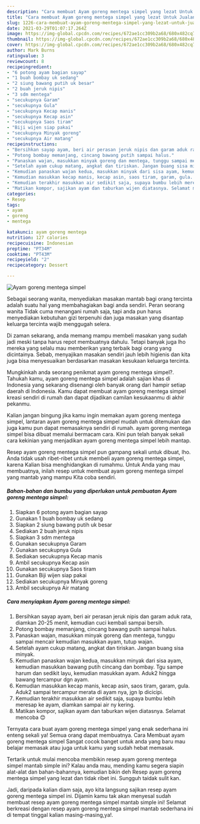 ```yaml
---
description: "Cara membuat Ayam goreng mentega simpel yang lezat Untuk Jualan"
title: "Cara membuat Ayam goreng mentega simpel yang lezat Untuk Jualan"
slug: 1226-cara-membuat-ayam-goreng-mentega-simpel-yang-lezat-untuk-jualan
date: 2021-03-29T01:07:17.264Z
image: https://img-global.cpcdn.com/recipes/672ae1cc309b2a68/680x482cq70/ayam-goreng-mentega-simpel-foto-resep-utama.jpg
thumbnail: https://img-global.cpcdn.com/recipes/672ae1cc309b2a68/680x482cq70/ayam-goreng-mentega-simpel-foto-resep-utama.jpg
cover: https://img-global.cpcdn.com/recipes/672ae1cc309b2a68/680x482cq70/ayam-goreng-mentega-simpel-foto-resep-utama.jpg
author: Mark Burns
ratingvalue: 3
reviewcount: 8
recipeingredient:
- "6 potong ayam bagian sayap"
- "1 buah bombay uk sedang"
- "2 siung bawang putih uk besar"
- "2 buah jeruk nipis"
- "3 sdm mentega"
- "secukupnya Garam"
- "secukupnya Gula"
- "secukupnya Kecap manis"
- "secukupnya Kecap asin"
- "secukupnya Saos tiram"
- "Biji wijen siap pakai"
- "secukupnya Minyak goreng"
- "secukupnya Air matang"
recipeinstructions:
- "Bersihkan sayap ayam, beri air perasan jeruk nipis dan garam aduk rata, diamkan 20-25 menit, kemudian cuci kembali sampai bersih."
- "Potong bombay memanjang, cincang bawang putih sampai halus."
- "Panaskan wajan, masukkan minyak goreng dan mentega, tunggu sampai mencair kemudian masukkan ayam, tutup wajan."
- "Setelah ayam cukup matang, angkat dan tiriskan. Jangan buang sisa minyak."
- "Kemudian panaskan wajan kedua, masukkan minyak dari sisa ayam, kemudian masukkan bawang putih cincang dan bombay. Tgu sampe harum dan sedikit layu, kemudian masukkan ayam. Aduk2 hingga bawang tercampur dgn ayam."
- "Kemudian masukkan kecap manis, kecap asin, saos tiram, garam, gula. Aduk2 sampai tercampur merata di ayam nya, jgn lp dicicipi."
- "Kemudian terakhir masukkan air sedikit saja, supaya bumbu lebih meresap ke ayam, diamkan sampai air ny kering."
- "Matikan kompor, sajikan ayam dan taburkan wijen diatasnya. Selamat mencoba 😊"
categories:
- Resep
tags:
- ayam
- goreng
- mentega

katakunci: ayam goreng mentega 
nutrition: 127 calories
recipecuisine: Indonesian
preptime: "PT34M"
cooktime: "PT43M"
recipeyield: "2"
recipecategory: Dessert

---
```



![Ayam goreng mentega simpel](https://img-global.cpcdn.com/recipes/672ae1cc309b2a68/680x482cq70/ayam-goreng-mentega-simpel-foto-resep-utama.jpg)

Sebagai seorang wanita, menyediakan masakan mantab bagi orang tercinta adalah suatu hal yang membahagiakan bagi anda sendiri. Peran seorang  wanita Tidak cuma menangani rumah saja, tapi anda pun harus menyediakan kebutuhan gizi terpenuhi dan juga masakan yang disantap keluarga tercinta wajib menggugah selera.

Di zaman  sekarang, anda memang mampu membeli masakan yang sudah jadi meski tanpa harus repot membuatnya dahulu. Tetapi banyak juga lho mereka yang selalu mau memberikan yang terbaik bagi orang yang dicintainya. Sebab, menyajikan masakan sendiri jauh lebih higienis dan kita juga bisa menyesuaikan berdasarkan masakan kesukaan keluarga tercinta. 



Mungkinkah anda seorang penikmat ayam goreng mentega simpel?. Tahukah kamu, ayam goreng mentega simpel adalah sajian khas di Indonesia yang sekarang disenangi oleh banyak orang dari hampir setiap daerah di Indonesia. Kamu dapat membuat ayam goreng mentega simpel kreasi sendiri di rumah dan dapat dijadikan camilan kesukaanmu di akhir pekanmu.

Kalian jangan bingung jika kamu ingin memakan ayam goreng mentega simpel, lantaran ayam goreng mentega simpel mudah untuk ditemukan dan juga kamu pun dapat memasaknya sendiri di rumah. ayam goreng mentega simpel bisa dibuat memalui bermacam cara. Kini pun telah banyak sekali cara kekinian yang menjadikan ayam goreng mentega simpel lebih mantap.

Resep ayam goreng mentega simpel pun gampang sekali untuk dibuat, lho. Anda tidak usah ribet-ribet untuk membeli ayam goreng mentega simpel, karena Kalian bisa menghidangkan di rumahmu. Untuk Anda yang mau membuatnya, inilah resep untuk membuat ayam goreng mentega simpel yang mantab yang mampu Kita coba sendiri.

<!--inarticleads1-->

##### Bahan-bahan dan bumbu yang diperlukan untuk pembuatan Ayam goreng mentega simpel:

1. Siapkan 6 potong ayam bagian sayap
1. Gunakan 1 buah bombay uk sedang
1. Siapkan 2 siung bawang putih uk besar
1. Sediakan 2 buah jeruk nipis
1. Siapkan 3 sdm mentega
1. Gunakan secukupnya Garam
1. Gunakan secukupnya Gula
1. Sediakan secukupnya Kecap manis
1. Ambil secukupnya Kecap asin
1. Gunakan secukupnya Saos tiram
1. Gunakan Biji wijen siap pakai
1. Sediakan secukupnya Minyak goreng
1. Ambil secukupnya Air matang




<!--inarticleads2-->

##### Cara menyiapkan Ayam goreng mentega simpel:

1. Bersihkan sayap ayam, beri air perasan jeruk nipis dan garam aduk rata, diamkan 20-25 menit, kemudian cuci kembali sampai bersih.
1. Potong bombay memanjang, cincang bawang putih sampai halus.
1. Panaskan wajan, masukkan minyak goreng dan mentega, tunggu sampai mencair kemudian masukkan ayam, tutup wajan.
1. Setelah ayam cukup matang, angkat dan tiriskan. Jangan buang sisa minyak.
1. Kemudian panaskan wajan kedua, masukkan minyak dari sisa ayam, kemudian masukkan bawang putih cincang dan bombay. Tgu sampe harum dan sedikit layu, kemudian masukkan ayam. Aduk2 hingga bawang tercampur dgn ayam.
1. Kemudian masukkan kecap manis, kecap asin, saos tiram, garam, gula. Aduk2 sampai tercampur merata di ayam nya, jgn lp dicicipi.
1. Kemudian terakhir masukkan air sedikit saja, supaya bumbu lebih meresap ke ayam, diamkan sampai air ny kering.
1. Matikan kompor, sajikan ayam dan taburkan wijen diatasnya. Selamat mencoba 😊




Ternyata cara buat ayam goreng mentega simpel yang enak sederhana ini enteng sekali ya! Semua orang dapat membuatnya. Cara Membuat ayam goreng mentega simpel Sangat cocok banget untuk anda yang baru mau belajar memasak atau juga untuk kamu yang sudah hebat memasak.

Tertarik untuk mulai mencoba membikin resep ayam goreng mentega simpel mantab simple ini? Kalau anda mau, mending kamu segera siapin alat-alat dan bahan-bahannya, kemudian bikin deh Resep ayam goreng mentega simpel yang lezat dan tidak ribet ini. Sungguh taidak sulit kan. 

Jadi, daripada kalian diam saja, ayo kita langsung sajikan resep ayam goreng mentega simpel ini. Dijamin kamu tak akan menyesal sudah membuat resep ayam goreng mentega simpel mantab simple ini! Selamat berkreasi dengan resep ayam goreng mentega simpel mantab sederhana ini di tempat tinggal kalian masing-masing,ya!.

